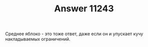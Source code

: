 ﻿---
title: "Answer 11243"
se.owner.user_id: 178988
se.owner.display_name: "Qwertiy"
se.owner.link: "https://ru.meta.stackoverflow.com/users/178988/qwertiy"
se.answer_id: 11243
se.question_id: 11241
se.post_type: answer
se.is_accepted: False
---
<p>Среднее яблоко - это тоже ответ, даже если он и упускает кучу накладываемых ограничений.</p>
<p><a href="https://i.stack.imgur.com/uChNo.png" rel="nofollow noreferrer"><img src="https://i.stack.imgur.com/uChNo.png" alt="" /></a></p>
